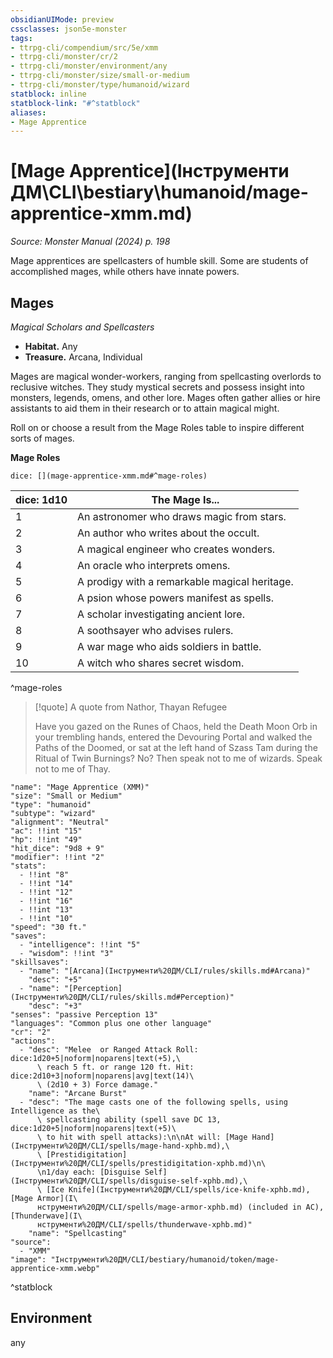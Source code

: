 ```yaml
---
obsidianUIMode: preview
cssclasses: json5e-monster
tags:
- ttrpg-cli/compendium/src/5e/xmm
- ttrpg-cli/monster/cr/2
- ttrpg-cli/monster/environment/any
- ttrpg-cli/monster/size/small-or-medium
- ttrpg-cli/monster/type/humanoid/wizard
statblock: inline
statblock-link: "#^statblock"
aliases:
- Mage Apprentice
---
```

# [Mage Apprentice](Інструменти ДМ\CLI\bestiary\humanoid/mage-apprentice-xmm.md)
*Source: Monster Manual (2024) p. 198*  

Mage apprentices are spellcasters of humble skill. Some are students of accomplished mages, while others have innate powers.

## Mages

*Magical Scholars and Spellcasters*

- **Habitat.** Any  
- **Treasure.** Arcana, Individual  

Mages are magical wonder-workers, ranging from spellcasting overlords to reclusive witches. They study mystical secrets and possess insight into monsters, legends, omens, and other lore. Mages often gather allies or hire assistants to aid them in their research or to attain magical might.

Roll on or choose a result from the Mage Roles table to inspire different sorts of mages.

**Mage Roles**

`dice: [](mage-apprentice-xmm.md#^mage-roles)`

| dice: 1d10 | The Mage Is... |
|------------|----------------|
| 1 | An astronomer who draws magic from stars. |
| 2 | An author who writes about the occult. |
| 3 | A magical engineer who creates wonders. |
| 4 | An oracle who interprets omens. |
| 5 | A prodigy with a remarkable magical heritage. |
| 6 | A psion whose powers manifest as spells. |
| 7 | A scholar investigating ancient lore. |
| 8 | A soothsayer who advises rulers. |
| 9 | A war mage who aids soldiers in battle. |
| 10 | A witch who shares secret wisdom. |
^mage-roles

> [!quote] A quote from Nathor, Thayan Refugee  
> 
> Have you gazed on the Runes of Chaos, held the Death Moon Orb in your trembling hands, entered the Devouring Portal and walked the Paths of the Doomed, or sat at the left hand of Szass Tam during the Ritual of Twin Burnings? No? Then speak not to me of wizards. Speak not to me of Thay.


```statblock
"name": "Mage Apprentice (XMM)"
"size": "Small or Medium"
"type": "humanoid"
"subtype": "wizard"
"alignment": "Neutral"
"ac": !!int "15"
"hp": !!int "49"
"hit_dice": "9d8 + 9"
"modifier": !!int "2"
"stats":
  - !!int "8"
  - !!int "14"
  - !!int "12"
  - !!int "16"
  - !!int "13"
  - !!int "10"
"speed": "30 ft."
"saves":
  - "intelligence": !!int "5"
  - "wisdom": !!int "3"
"skillsaves":
  - "name": "[Arcana](Інструменти%20ДМ/CLI/rules/skills.md#Arcana)"
    "desc": "+5"
  - "name": "[Perception](Інструменти%20ДМ/CLI/rules/skills.md#Perception)"
    "desc": "+3"
"senses": "passive Perception 13"
"languages": "Common plus one other language"
"cr": "2"
"actions":
  - "desc": "Melee  or Ranged Attack Roll: dice:1d20+5|noform|noparens|text(+5),\
      \ reach 5 ft. or range 120 ft. Hit: dice:2d10+3|noform|noparens|avg|text(14)\
      \ (2d10 + 3) Force damage."
    "name": "Arcane Burst"
  - "desc": "The mage casts one of the following spells, using Intelligence as the\
      \ spellcasting ability (spell save DC 13, dice:1d20+5|noform|noparens|text(+5)\
      \ to hit with spell attacks):\n\nAt will: [Mage Hand](Інструменти%20ДМ/CLI/spells/mage-hand-xphb.md),\
      \ [Prestidigitation](Інструменти%20ДМ/CLI/spells/prestidigitation-xphb.md)\n\
      \n1/day each: [Disguise Self](Інструменти%20ДМ/CLI/spells/disguise-self-xphb.md),\
      \ [Ice Knife](Інструменти%20ДМ/CLI/spells/ice-knife-xphb.md), [Mage Armor](І\
      нструменти%20ДМ/CLI/spells/mage-armor-xphb.md) (included in AC), [Thunderwave](І\
      нструменти%20ДМ/CLI/spells/thunderwave-xphb.md)"
    "name": "Spellcasting"
"source":
  - "XMM"
"image": "Інструменти%20ДМ/CLI/bestiary/humanoid/token/mage-apprentice-xmm.webp"
```
^statblock

## Environment

any